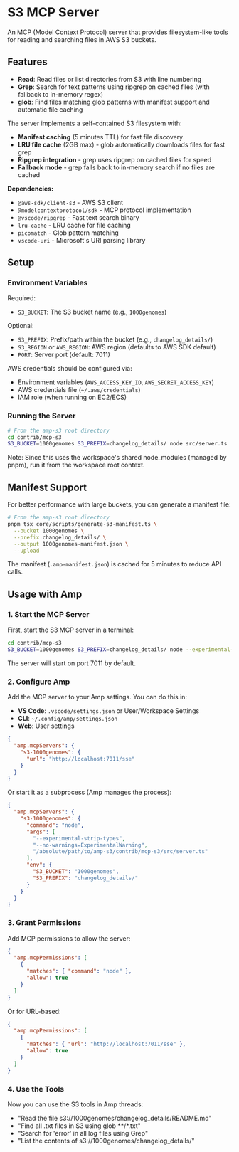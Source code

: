 # S3 MCP Server

An MCP (Model Context Protocol) server that provides filesystem-like tools for reading and searching files in AWS S3 buckets.

## Features

- **Read**: Read files or list directories from S3 with line numbering
- **Grep**: Search for text patterns using ripgrep on cached files (with fallback to in-memory regex)
- **glob**: Find files matching glob patterns with manifest support and automatic file caching

The server implements a self-contained S3 filesystem with:
- **Manifest caching** (5 minutes TTL) for fast file discovery
- **LRU file cache** (2GB max) - glob automatically downloads files for fast grep
- **Ripgrep integration** - grep uses ripgrep on cached files for speed
- **Fallback mode** - grep falls back to in-memory search if no files are cached

**Dependencies:**
- `@aws-sdk/client-s3` - AWS S3 client
- `@modelcontextprotocol/sdk` - MCP protocol implementation
- `@vscode/ripgrep` - Fast text search binary
- `lru-cache` - LRU cache for file caching
- `picomatch` - Glob pattern matching
- `vscode-uri` - Microsoft's URI parsing library

## Setup

### Environment Variables

Required:
- `S3_BUCKET`: The S3 bucket name (e.g., `1000genomes`)

Optional:
- `S3_PREFIX`: Prefix/path within the bucket (e.g., `changelog_details/`)
- `S3_REGION` or `AWS_REGION`: AWS region (defaults to AWS SDK default)
- `PORT`: Server port (default: 7011)

AWS credentials should be configured via:
- Environment variables (`AWS_ACCESS_KEY_ID`, `AWS_SECRET_ACCESS_KEY`)
- AWS credentials file (`~/.aws/credentials`)
- IAM role (when running on EC2/ECS)

### Running the Server

```bash
# From the amp-s3 root directory
cd contrib/mcp-s3
S3_BUCKET=1000genomes S3_PREFIX=changelog_details/ node src/server.ts
```

Note: Since this uses the workspace's shared node_modules (managed by pnpm), run it from the workspace root context.

## Manifest Support

For better performance with large buckets, you can generate a manifest file:

```bash
# From the amp-s3 root directory
pnpm tsx core/scripts/generate-s3-manifest.ts \
  --bucket 1000genomes \
  --prefix changelog_details/ \
  --output 1000genomes-manifest.json \
  --upload
```

The manifest (`.amp-manifest.json`) is cached for 5 minutes to reduce API calls.

## Usage with Amp

### 1. Start the MCP Server

First, start the S3 MCP server in a terminal:

```bash
cd contrib/mcp-s3
S3_BUCKET=1000genomes S3_PREFIX=changelog_details/ node --experimental-strip-types --no-warnings=ExperimentalWarning src/server.ts
```

The server will start on port 7011 by default.

### 2. Configure Amp

Add the MCP server to your Amp settings. You can do this in:
- **VS Code**: `.vscode/settings.json` or User/Workspace Settings
- **CLI**: `~/.config/amp/settings.json`
- **Web**: User settings

```json
{
  "amp.mcpServers": {
    "s3-1000genomes": {
      "url": "http://localhost:7011/sse"
    }
  }
}
```

Or start it as a subprocess (Amp manages the process):

```json
{
  "amp.mcpServers": {
    "s3-1000genomes": {
      "command": "node",
      "args": [
        "--experimental-strip-types",
        "--no-warnings=ExperimentalWarning",
        "/absolute/path/to/amp-s3/contrib/mcp-s3/src/server.ts"
      ],
      "env": {
        "S3_BUCKET": "1000genomes",
        "S3_PREFIX": "changelog_details/"
      }
    }
  }
}
```

### 3. Grant Permissions

Add MCP permissions to allow the server:

```json
{
  "amp.mcpPermissions": [
    {
      "matches": { "command": "node" },
      "allow": true
    }
  ]
}
```

Or for URL-based:

```json
{
  "amp.mcpPermissions": [
    {
      "matches": { "url": "http://localhost:7011/sse" },
      "allow": true
    }
  ]
}
```

### 4. Use the Tools

Now you can use the S3 tools in Amp threads:
- "Read the file s3://1000genomes/changelog_details/README.md"
- "Find all .txt files in S3 using glob **/*.txt"
- "Search for 'error' in all log files using Grep"
- "List the contents of s3://1000genomes/changelog_details/"
